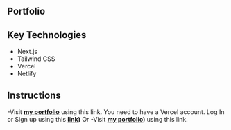 ##  Portfolio

## Key Technologies
- Next.js
- Tailwind CSS
- Vercel
- Netlify

## Instructions

-Visit **[my portfolio]([https://www.mongodb.com/](https://portfolio-g97fdy0wq-nazia-karim-khans-projects.vercel.app/))** using this link. You need to have a Vercel account. Log In or Sign up using this
  **[link]([https://vercel.com/))**
Or
-Visit **[my portfolio]([https://resilient-dusk-05535c.netlify.app/))** using this link. 
  
